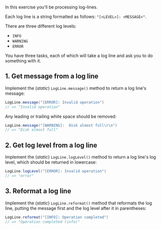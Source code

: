 In this exercise you'll be processing log-lines.

Each log line is a string formatted as follows: `"[<LEVEL>]: <MESSAGE>"`.

There are three different log levels:

- `INFO`
- `WARNING`
- `ERROR`

You have three tasks, each of which will take a log line and ask you to do something with it.

## 1. Get message from a log line

Implement the (_static_) `LogLine.message()` method to return a log line's message:

```java
LogLine.message("[ERROR]: Invalid operation")
// => "Invalid operation"
```

Any leading or trailing white space should be removed:

```java
LogLine.message("[WARNING]:  Disk almost full\r\n")
// => "Disk almost full"
```

## 2. Get log level from a log line

Implement the (_static_) `LogLine.logLevel()` method to return a log line's log level, which should be returned in lowercase:

```java
LogLine.logLevel("[ERROR]: Invalid operation")
// => "error"
```

## 3. Reformat a log line

Implement the (_static_) `LogLine.reformat()` method that reformats the log line, putting the message first and the log level after it in parentheses:

```java
LogLine.reformat("[INFO]: Operation completed")
// => "Operation completed (info)"
```
